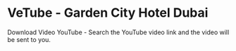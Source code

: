 # VeTube - Garden City Hotel Dubai

Download Video YouTube - Search the YouTube video link and the video will be sent to you.
